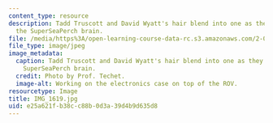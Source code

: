 ```yaml
---
content_type: resource
description: Tadd Truscott and David Wyatt's hair blend into one as they configure
  the SuperSeaPerch brain.
file: /media/https%3A/open-learning-course-data-rc.s3.amazonaws.com/2-011-introduction-to-ocean-science-and-engineering-spring-2006/e25a621fb38cc88b0d3a39d4b9d635d8_IMG_1619.jpg
file_type: image/jpeg
image_metadata:
  caption: Tadd Truscott and David Wyatt's hair blend into one as they configure the
    SuperSeaPerch brain.
  credit: Photo by Prof. Techet.
  image-alt: Working on the electronics case on top of the ROV.
resourcetype: Image
title: IMG_1619.jpg
uid: e25a621f-b38c-c88b-0d3a-39d4b9d635d8
---
```

